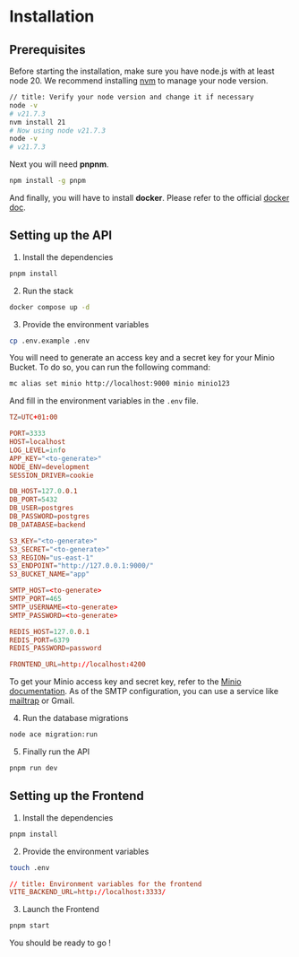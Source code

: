 # Installation

## Prerequisites

Before starting the installation, make sure you have node.js with at least node 20. We recommend installing [nvm](https://github.com/nvm-sh/nvm) to manage your node version.

```sh
// title: Verify your node version and change it if necessary
node -v
# v21.7.3
nvm install 21
# Now using node v21.7.3
node -v
# v21.7.3
```

Next you will need **pnpnm**.

```bash
npm install -g pnpm
```

And finally, you will have to install **docker**.
Please refer to the official [docker doc](https://docs.docker.com/engine/install/).

## Setting up the API

1. Install the dependencies

```bash
pnpm install
```

2. Run the stack

```bash
docker compose up -d
```

3. Provide the environment variables

```bash
cp .env.example .env
```

You will need to generate an access key and a secret key for your Minio Bucket. To do so, you can run the following command:

```bash
mc alias set minio http://localhost:9000 minio minio123
```

And fill in the environment variables in the `.env` file.

```toml
TZ=UTC+01:00

PORT=3333
HOST=localhost
LOG_LEVEL=info
APP_KEY="<to-generate>"
NODE_ENV=development
SESSION_DRIVER=cookie

DB_HOST=127.0.0.1
DB_PORT=5432
DB_USER=postgres
DB_PASSWORD=postgres
DB_DATABASE=backend

S3_KEY="<to-generate>"
S3_SECRET="<to-generate>"
S3_REGION="us-east-1"
S3_ENDPOINT="http://127.0.0.1:9000/"
S3_BUCKET_NAME="app"

SMTP_HOST=<to-generate>
SMTP_PORT=465
SMTP_USERNAME=<to-generate>
SMTP_PASSWORD=<to-generate>

REDIS_HOST=127.0.0.1
REDIS_PORT=6379
REDIS_PASSWORD=password

FRONTEND_URL=http://localhost:4200
```

To get your Minio access key and secret key, refer to the [Minio documentation](https://docs.min.io/docs/minio-quickstart-guide.html).
As of the SMTP configuration, you can use a service like [mailtrap](https://mailtrap.io/) or Gmail.

4. Run the database migrations

```bash
node ace migration:run
```

5. Finally run the API

```bash
pnpm run dev
```

## Setting up the Frontend

1. Install the dependencies

```bash
pnpm install
```

2. Provide the environment variables

```bash
touch .env
```

```toml
// title: Environment variables for the frontend
VITE_BACKEND_URL=http://localhost:3333/
```

3. Launch the Frontend

```bash
pnpm start
```

You should be ready to go !
